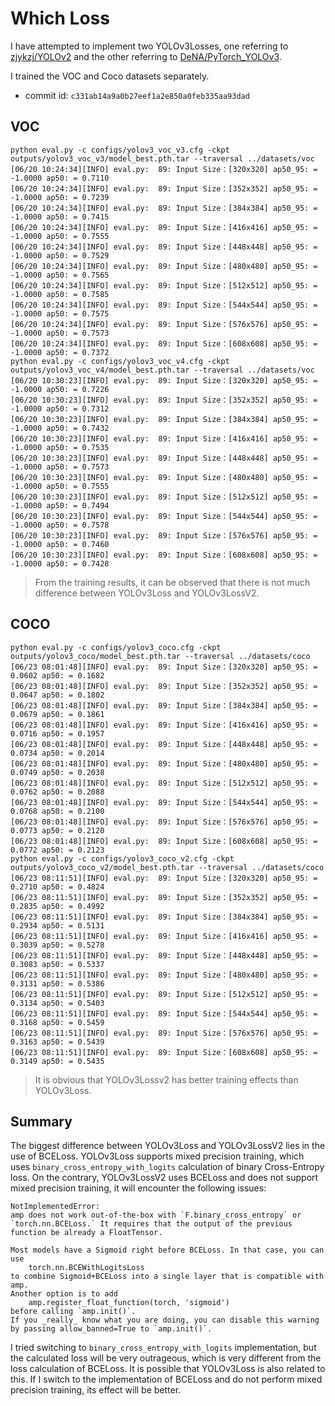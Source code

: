 
# Which Loss

I have attempted to implement two YOLOv3Losses, one referring to [zjykzj/YOLOv2](https://github.com/zjykzj/YOLOv2) and the other referring to [DeNA/PyTorch_YOLOv3](https://github.com/DeNA/PyTorch_YOLOv3).

I trained the VOC and Coco datasets separately.

* commit id: `c331ab14a9a0b27eef1a2e850a0feb335aa93dad`

## VOC

```shell
python eval.py -c configs/yolov3_voc_v3.cfg -ckpt outputs/yolov3_voc_v3/model_best.pth.tar --traversal ../datasets/voc
[06/20 10:24:34][INFO] eval.py:  89: Input Size：[320x320] ap50_95: = -1.0000 ap50: = 0.7110
[06/20 10:24:34][INFO] eval.py:  89: Input Size：[352x352] ap50_95: = -1.0000 ap50: = 0.7239
[06/20 10:24:34][INFO] eval.py:  89: Input Size：[384x384] ap50_95: = -1.0000 ap50: = 0.7415
[06/20 10:24:34][INFO] eval.py:  89: Input Size：[416x416] ap50_95: = -1.0000 ap50: = 0.7555
[06/20 10:24:34][INFO] eval.py:  89: Input Size：[448x448] ap50_95: = -1.0000 ap50: = 0.7529
[06/20 10:24:34][INFO] eval.py:  89: Input Size：[480x480] ap50_95: = -1.0000 ap50: = 0.7565
[06/20 10:24:34][INFO] eval.py:  89: Input Size：[512x512] ap50_95: = -1.0000 ap50: = 0.7585
[06/20 10:24:34][INFO] eval.py:  89: Input Size：[544x544] ap50_95: = -1.0000 ap50: = 0.7575
[06/20 10:24:34][INFO] eval.py:  89: Input Size：[576x576] ap50_95: = -1.0000 ap50: = 0.7573
[06/20 10:24:34][INFO] eval.py:  89: Input Size：[608x608] ap50_95: = -1.0000 ap50: = 0.7372
python eval.py -c configs/yolov3_voc_v4.cfg -ckpt outputs/yolov3_voc_v4/model_best.pth.tar --traversal ../datasets/voc
[06/20 10:30:23][INFO] eval.py:  89: Input Size：[320x320] ap50_95: = -1.0000 ap50: = 0.7226
[06/20 10:30:23][INFO] eval.py:  89: Input Size：[352x352] ap50_95: = -1.0000 ap50: = 0.7312
[06/20 10:30:23][INFO] eval.py:  89: Input Size：[384x384] ap50_95: = -1.0000 ap50: = 0.7432
[06/20 10:30:23][INFO] eval.py:  89: Input Size：[416x416] ap50_95: = -1.0000 ap50: = 0.7535
[06/20 10:30:23][INFO] eval.py:  89: Input Size：[448x448] ap50_95: = -1.0000 ap50: = 0.7573
[06/20 10:30:23][INFO] eval.py:  89: Input Size：[480x480] ap50_95: = -1.0000 ap50: = 0.7555
[06/20 10:30:23][INFO] eval.py:  89: Input Size：[512x512] ap50_95: = -1.0000 ap50: = 0.7494
[06/20 10:30:23][INFO] eval.py:  89: Input Size：[544x544] ap50_95: = -1.0000 ap50: = 0.7578
[06/20 10:30:23][INFO] eval.py:  89: Input Size：[576x576] ap50_95: = -1.0000 ap50: = 0.7460
[06/20 10:30:23][INFO] eval.py:  89: Input Size：[608x608] ap50_95: = -1.0000 ap50: = 0.7428
```

>From the training results, it can be observed that there is not much difference between YOLOv3Loss and YOLOv3LossV2.

## COCO

```shell
python eval.py -c configs/yolov3_coco.cfg -ckpt outputs/yolov3_coco/model_best.pth.tar --traversal ../datasets/coco
[06/23 08:01:48][INFO] eval.py:  89: Input Size：[320x320] ap50_95: = 0.0602 ap50: = 0.1682
[06/23 08:01:48][INFO] eval.py:  89: Input Size：[352x352] ap50_95: = 0.0647 ap50: = 0.1802
[06/23 08:01:48][INFO] eval.py:  89: Input Size：[384x384] ap50_95: = 0.0679 ap50: = 0.1861
[06/23 08:01:48][INFO] eval.py:  89: Input Size：[416x416] ap50_95: = 0.0716 ap50: = 0.1957
[06/23 08:01:48][INFO] eval.py:  89: Input Size：[448x448] ap50_95: = 0.0734 ap50: = 0.2014
[06/23 08:01:48][INFO] eval.py:  89: Input Size：[480x480] ap50_95: = 0.0749 ap50: = 0.2038
[06/23 08:01:48][INFO] eval.py:  89: Input Size：[512x512] ap50_95: = 0.0762 ap50: = 0.2088
[06/23 08:01:48][INFO] eval.py:  89: Input Size：[544x544] ap50_95: = 0.0768 ap50: = 0.2100
[06/23 08:01:48][INFO] eval.py:  89: Input Size：[576x576] ap50_95: = 0.0773 ap50: = 0.2120
[06/23 08:01:48][INFO] eval.py:  89: Input Size：[608x608] ap50_95: = 0.0772 ap50: = 0.2123
python eval.py -c configs/yolov3_coco_v2.cfg -ckpt outputs/yolov3_coco_v2/model_best.pth.tar --traversal ../datasets/coco
[06/23 08:11:51][INFO] eval.py:  89: Input Size：[320x320] ap50_95: = 0.2710 ap50: = 0.4824
[06/23 08:11:51][INFO] eval.py:  89: Input Size：[352x352] ap50_95: = 0.2835 ap50: = 0.4992
[06/23 08:11:51][INFO] eval.py:  89: Input Size：[384x384] ap50_95: = 0.2934 ap50: = 0.5131
[06/23 08:11:51][INFO] eval.py:  89: Input Size：[416x416] ap50_95: = 0.3039 ap50: = 0.5278
[06/23 08:11:51][INFO] eval.py:  89: Input Size：[448x448] ap50_95: = 0.3083 ap50: = 0.5337
[06/23 08:11:51][INFO] eval.py:  89: Input Size：[480x480] ap50_95: = 0.3131 ap50: = 0.5386
[06/23 08:11:51][INFO] eval.py:  89: Input Size：[512x512] ap50_95: = 0.3134 ap50: = 0.5403
[06/23 08:11:51][INFO] eval.py:  89: Input Size：[544x544] ap50_95: = 0.3168 ap50: = 0.5459
[06/23 08:11:51][INFO] eval.py:  89: Input Size：[576x576] ap50_95: = 0.3163 ap50: = 0.5439
[06/23 08:11:51][INFO] eval.py:  89: Input Size：[608x608] ap50_95: = 0.3149 ap50: = 0.5435
```

>It is obvious that YOLOv3Lossv2 has better training effects than YOLOv3Loss.

## Summary

The biggest difference between YOLOv3Loss and YOLOv3LossV2 lies in the use of BCELoss. YOLOv3Loss supports mixed precision training, which uses `binary_cross_entropy_with_logits` calculation of binary Cross-Entropy loss. On the contrary, YOLOv3LossV2 uses BCELoss and does not support mixed precision training, it will encounter the following issues:

```text
NotImplementedError:                                                                                                                                                                                                                                                              
amp does not work out-of-the-box with `F.binary_cross_entropy` or `torch.nn.BCELoss.` It requires that the output of the previous function be already a FloatTensor.                                                                                                              
                                                                                                                                                                                                                                                                                  
Most models have a Sigmoid right before BCELoss. In that case, you can use                                                                                                                                                                                                        
    torch.nn.BCEWithLogitsLoss                                                                                                                                                                                                                                                    
to combine Sigmoid+BCELoss into a single layer that is compatible with amp.                                                                                                                                                                                                       
Another option is to add                                                                                                                                                                                                                                                          
    amp.register_float_function(torch, 'sigmoid')                                                                                                                                                                                                                                 
before calling `amp.init()`.                                                                                                                                                                                                                                                      
If you _really_ know what you are doing, you can disable this warning by passing allow_banned=True to `amp.init()`.
```

I tried switching to `binary_cross_entropy_with_logits` implementation, but the calculated loss will be very outrageous, which is very different from the loss calculation of BCELoss. It is possible that YOLOv3Loss is also related to this. If I switch to the implementation of BCELoss and do not perform mixed precision training, its effect will be better.


    

